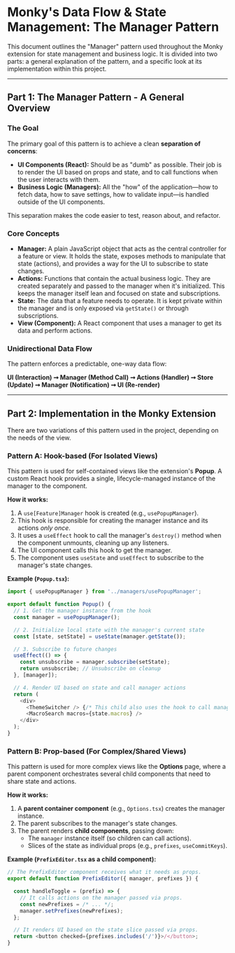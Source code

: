 # Monky's Data Flow & State Management: The Manager Pattern

This document outlines the "Manager" pattern used throughout the Monky extension for state management and business logic. It is divided into two parts: a general explanation of the pattern, and a specific look at its implementation within this project.

---

## Part 1: The Manager Pattern - A General Overview

### The Goal

The primary goal of this pattern is to achieve a clean **separation of concerns**:

*   **UI Components (React):** Should be as "dumb" as possible. Their job is to render the UI based on props and state, and to call functions when the user interacts with them.
*   **Business Logic (Managers):** All the "how" of the application—how to fetch data, how to save settings, how to validate input—is handled outside of the UI components.

This separation makes the code easier to test, reason about, and refactor.

### Core Concepts

*   **Manager:** A plain JavaScript object that acts as the central controller for a feature or view. It holds the state, exposes methods to manipulate that state (actions), and provides a way for the UI to subscribe to state changes.
*   **Actions:** Functions that contain the actual business logic. They are created separately and passed to the manager when it's initialized. This keeps the manager itself lean and focused on state and subscriptions.
*   **State:** The data that a feature needs to operate. It is kept private within the manager and is only exposed via `getState()` or through subscriptions.
*   **View (Component):** A React component that uses a manager to get its data and perform actions.

### Unidirectional Data Flow

The pattern enforces a predictable, one-way data flow:

**UI (Interaction) ➞ Manager (Method Call) ➞ Actions (Handler) ➞ Store (Update) ➞ Manager (Notification) ➞ UI (Re-render)**

---

## Part 2: Implementation in the Monky Extension

There are two variations of this pattern used in the project, depending on the needs of the view.

### Pattern A: Hook-based (For Isolated Views)

This pattern is used for self-contained views like the extension's **Popup**. A custom React hook provides a single, lifecycle-managed instance of the manager to the component.

**How it works:**

1.  A `use[Feature]Manager` hook is created (e.g., `usePopupManager`).
2.  This hook is responsible for creating the manager instance and its actions *only once*.
3.  It uses a `useEffect` hook to call the manager's `destroy()` method when the component unmounts, cleaning up any listeners.
4.  The UI component calls this hook to get the manager.
5.  The component uses `useState` and `useEffect` to subscribe to the manager's state changes.

**Example (`Popup.tsx`):**

```ts
import { usePopupManager } from '../managers/usePopupManager';

export default function Popup() {
  // 1. Get the manager instance from the hook
  const manager = usePopupManager();

  // 2. Initialize local state with the manager's current state
  const [state, setState] = useState(manager.getState());

  // 3. Subscribe to future changes
  useEffect(() => {
    const unsubscribe = manager.subscribe(setState);
    return unsubscribe; // Unsubscribe on cleanup
  }, [manager]);

  // 4. Render UI based on state and call manager actions
  return (
    <div>
      <ThemeSwitcher /> {/* This child also uses the hook to call manager.setTheme() */}
      <MacroSearch macros={state.macros} />
    </div>
  );
}
```

### Pattern B: Prop-based (For Complex/Shared Views)

This pattern is used for more complex views like the **Options** page, where a parent component orchestrates several child components that need to share state and actions.

**How it works:**

1.  A **parent container component** (e.g., `Options.tsx`) creates the manager instance.
2.  The parent subscribes to the manager's state changes.
3.  The parent renders **child components**, passing down:
    *   The `manager` instance itself (so children can call actions).
    *   Slices of the state as individual props (e.g., `prefixes`, `useCommitKeys`).

**Example (`PrefixEditor.tsx` as a child component):**

```ts
// The PrefixEditor component receives what it needs as props.
export default function PrefixEditor({ manager, prefixes }) {

  const handleToggle = (prefix) => {
    // It calls actions on the manager passed via props.
    const newPrefixes = /* ... */;
    manager.setPrefixes(newPrefixes);
  };

  // It renders UI based on the state slice passed via props.
  return <button checked={prefixes.includes('/')}>/</button>;
}
```

